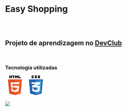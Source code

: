 <h1>Easy Shopping</h1>
<br>
<br>
<h2>Projeto de aprendizagem no <a href="http://rodolfomori.com.br/devclub>DevClub">DevClub</a></h2>
<br>
<h3>Tecnologia utilizadas</h3>
<div>
<img src="https://raw.githubusercontent.com/Everton1766/Easy-Shopping/fd92cbb736499740c41803dca2af531853e5947c/assets/html5.png" />
<img src="https://raw.githubusercontent.com/Everton1766/Easy-Shopping/fd92cbb736499740c41803dca2af531853e5947c/assets/css3.png" />
</div>

<br>

<img src="https://github.com/Everton1766/Easy-Shopping/blob/master/assets/Esbo%C3%A7o%20via%20mobile%20-%20Copia.png?raw=true" />

